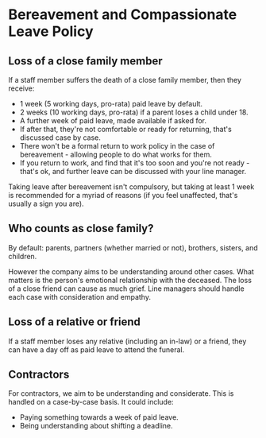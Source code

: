 
# Bereavement and Compassionate Leave Policy

## Loss of a close family member

If a staff member suffers the death of a close family member, then they receive:

- 1 week (5 working days, pro-rata) paid leave by default. 
- 2 weeks (10 working days, pro-rata) if a parent loses a child under 18.
- A further week of paid leave, made available if asked for.
- If after that, they're not comfortable or ready for returning, that's discussed case by case. 
- There won't be a formal return to work policy in the case of bereavement - allowing people to do what works for them. 
- If you return to work, and find that it's too soon and you're not ready - that's ok, and further leave can be discussed with your line manager. 

Taking leave after bereavement isn't compulsory, but taking at least 1 week is recommended for a myriad of reasons 
(if you feel unaffected, that's usually a sign you are). 

## Who counts as close family?

By default: parents, partners (whether married or not), brothers, sisters, and children.

However the company aims to be understanding around other cases. What matters is the person's emotional relationship with the deceased. 
The loss of a close friend can cause as much grief. Line managers should handle each case with consideration and empathy.

## Loss of a relative or friend

If a staff member loses any relative (including an in-law) or a friend, they can have a day off as paid leave to attend the funeral.

## Contractors

For contractors, we aim to be understanding and considerate. This is handled on a case-by-case basis. It could include: 

 - Paying something towards a week of paid leave.
 - Being understanding about shifting a deadline.


